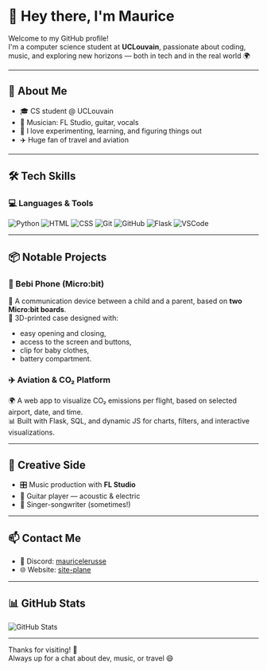 # 👋 Hey there, I'm Maurice

Welcome to my GitHub profile!  
I'm a computer science student at **UCLouvain**, passionate about coding, music, and exploring new horizons — both in tech and in the real world 🌍

---

## 🧠 About Me

- 🎓 CS student @ UCLouvain  
- 🎸 Musician: FL Studio, guitar, vocals  
- 🧪 I love experimenting, learning, and figuring things out  
- ✈️ Huge fan of travel and aviation  

---

## 🛠️ Tech Skills

### 💻 Languages & Tools

![Python](https://img.shields.io/badge/-Python-3776AB?style=for-the-badge&logo=python&logoColor=white)
![HTML](https://img.shields.io/badge/-HTML5-E34F26?style=for-the-badge&logo=html5&logoColor=white)
![CSS](https://img.shields.io/badge/-CSS3-1572B6?style=for-the-badge&logo=css3&logoColor=white)
![Git](https://img.shields.io/badge/-Git-F05032?style=for-the-badge&logo=git&logoColor=white)
![GitHub](https://img.shields.io/badge/-GitHub-181717?style=for-the-badge&logo=github&logoColor=white)
![Flask](https://img.shields.io/badge/-Flask-000000?style=for-the-badge&logo=flask&logoColor=white)
![VSCode](https://img.shields.io/badge/-VSCode-007ACC?style=for-the-badge&logo=visual-studio-code&logoColor=white)

---

## 📦 Notable Projects

### 👶 Bebi Phone (Micro:bit)
📱 A communication device between a child and a parent, based on **two Micro:bit boards**.  
🎯 3D-printed case designed with:
- easy opening and closing,  
- access to the screen and buttons,  
- clip for baby clothes,  
- battery compartment.

### ✈️ Aviation & CO₂ Platform
🌍 A web app to visualize CO₂ emissions per flight, based on selected airport, date, and time.  
📊 Built with Flask, SQL, and dynamic JS for charts, filters, and interactive visualizations.

---

## 🎵 Creative Side

- 🎛️ Music production with **FL Studio**  
- 🎸 Guitar player — acoustic & electric  
- 🎤 Singer-songwriter (sometimes!)

---

## 📫 Contact Me

- 💬 Discord: [mauricelerusse](https://discord.com)  
- 🌐 Website: [site-plane](https://github.com/SuperMorisl/site-plane)

---

## 📊 GitHub Stats

![GitHub Stats](https://github-readme-stats.vercel.app/api?username=SuperMorisl&show_icons=true&theme=radical)

---

Thanks for visiting! 🚀  
Always up for a chat about dev, music, or travel 😄
